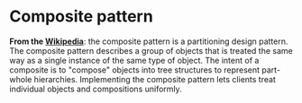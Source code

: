 # Composite pattern

**From the [Wikipedia](https://en.wikipedia.org/wiki/Composite_pattern)**:
the composite pattern is a partitioning design pattern.
The composite pattern describes a group of objects that is treated the same way as a single
instance of the same type of object. The intent of a composite is to "compose" objects into tree
structures to represent part-whole hierarchies. Implementing the composite pattern lets clients
treat individual objects and compositions uniformly.